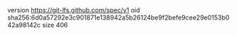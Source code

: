 version https://git-lfs.github.com/spec/v1
oid sha256:6d0a57292e3c901871e138942a5b26124be9f2befe9cee29e0153b042a98142c
size 406
